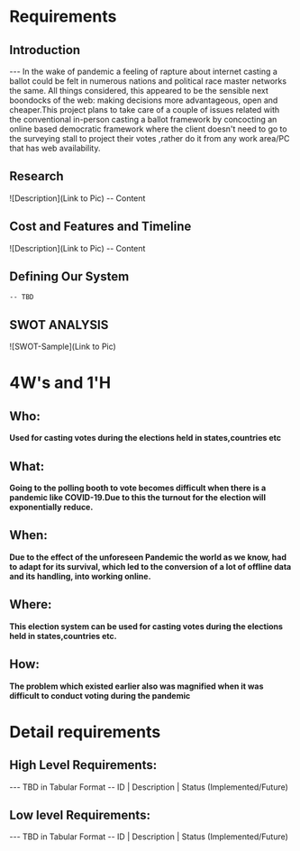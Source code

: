 # Requirements
## Introduction
 --- In the wake of pandemic a feeling of rapture about internet casting a ballot could be felt in numerous nations and political race master networks the same. All things considered, this appeared to be the sensible next boondocks of the web: making decisions more advantageous, open and cheaper.This project plans to take care of a couple of issues related with the conventional in-person casting a ballot framework by concocting an online based democratic framework where the client doesn't need to go to the surveying stall to project their votes ,rather do it from any work area/PC that has web availability.

## Research
![Description](Link to Pic)
-- Content 
## Cost and Features and Timeline
![Description](Link to Pic)
-- Content 
## Defining Our System
    -- TBD
## SWOT ANALYSIS
![SWOT-Sample](Link to Pic)

# 4W&#39;s and 1&#39;H

## Who:

**Used for casting votes during the elections held in states,countries etc**

## What:

**Going to the polling booth to vote becomes difficult when there is a pandemic like COVID-19.Due to this the turnout for the election will exponentially reduce.**

## When:

**Due to the effect of the unforeseen Pandemic the world as we know, had to adapt for its survival, which led to the conversion of a lot of offline data and its handling, into working online.**

## Where:

**This election system can be used for casting votes during the elections held in states,countries etc.**

## How:

**The problem which existed earlier also was magnified when it was difficult to conduct voting during the pandemic**

# Detail requirements
## High Level Requirements:
--- TBD in Tabular Format 
-- ID | Description | Status (Implemented/Future)


##  Low level Requirements:
--- TBD in Tabular Format 
-- ID | Description | Status (Implemented/Future)

